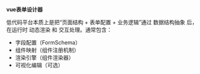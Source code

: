 **vue表单设计器**

低代码平台本质上是把“页面结构 + 表单配置 + 业务逻辑”通过 数据结构抽象 后，在运行时 动态渲染 和 交互处理。通常包含：
- 字段配置（FormSchema）
- 组件映射（组件注册机制）
- 渲染引擎（组件渲染器）
- 可视化编辑（可选）
